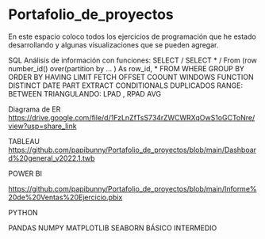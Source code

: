 # Portafolio_de_proyectos
En este espacio coloco todos los ejercicios de programación que he estado desarrollando y algunas visualizaciones que se pueden agregar.

SQL
Análisis de información con funciones:
SELECT / SELECT * / From (row number_id() over(partition by ... ) As row_id, *
FROM 
WHERE
GROUP BY
ORDER BY
HAVING
LIMIT
FETCH
OFFSET
COOUNT
WINDOWS FUNCTION
DISTINCT
DATE PART
EXTRACT
CONDITIONALS
DUPLICADOS
RANGE: BETWEEN 
TRIANGULANDO: LPAD , RPAD
AVG

Diagrama de ER
https://drive.google.com/file/d/1FzLnZfTsS734rZWCWRXqOwS1oGCToNre/view?usp=share_link



TABLEAU
https://github.com/papibunny/Portafolio_de_proyectos/blob/main/Dashboard%20general_v2022.1.twb



POWER BI


https://github.com/papibunny/Portafolio_de_proyectos/blob/main/Informe%20de%20Ventas%20Ejercicio.pbix

PYTHON 

PANDAS
NUMPY
MATPLOTLIB
SEABORN
BÁSICO
INTERMEDIO

